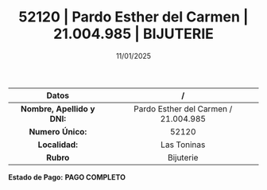﻿---
title: 52120 | Pardo Esther del Carmen | 21.004.985 | BIJUTERIE
date: 11/01/2025
draft: false
tags: ['las-toninas', 'titular', 'bijuterie']
---

|          **Datos**          |  /  |
|:---------------------------:|:---:|
| **Nombre, Apellido y DNI:** | Pardo Esther del Carmen / 21.004.985 |
|      **Numero Único:**      | 52120 |
|        **Localidad:**       | Las Toninas |
|          **Rubro**          | Bijuterie |

**Estado de Pago:** **PAGO COMPLETO**
